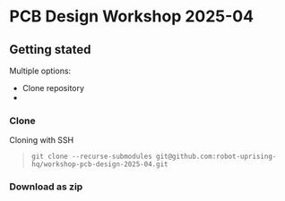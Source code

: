 # PCB Design Workshop 2025-04

## Getting stated

Multiple options:

- Clone repository
- 

### Clone

Cloning with SSH

> `git clone --recurse-submodules git@github.com:robot-uprising-hq/workshop-pcb-design-2025-04.git`

### Download as zip


